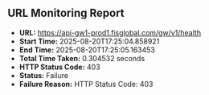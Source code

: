 ## URL Monitoring Report

- **URL:** https://api-gw1-prod1.fisglobal.com/gw/v1/health
- **Start Time:** 2025-08-20T17:25:04.858921
- **End Time:** 2025-08-20T17:25:05.163453
- **Total Time Taken:** 0.304532 seconds
- **HTTP Status Code:** 403
- **Status:** Failure
- **Failure Reason:** HTTP Status Code: 403
